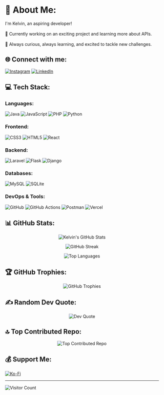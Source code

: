 # 💫 About Me:
I'm Kelvin, an aspiring developer! <br>  
🔭 Currently working on an exciting project and learning more about APIs.<br>  
🌱 Always curious, always learning, and excited to tackle new challenges.

## 🌐 Connect with me:
[![Instagram](https://img.shields.io/badge/-Instagram-E4405F?style=for-the-badge&logo=Instagram&logoColor=white)](https://instagram.com/kelvinnnn04_) 
[![LinkedIn](https://img.shields.io/badge/-LinkedIn-0077B5?style=for-the-badge&logo=LinkedIn&logoColor=white)](https://linkedin.com/in/kelvin-chong-671a4a244)

## 💻 Tech Stack:
### Languages:
![Java](https://img.shields.io/badge/-Java-ED8B00?style=for-the-badge&logo=openjdk&logoColor=white)
![JavaScript](https://img.shields.io/badge/-JavaScript-F7DF1E?style=for-the-badge&logo=javascript&logoColor=black)
![PHP](https://img.shields.io/badge/-PHP-777BB4?style=for-the-badge&logo=php&logoColor=white)
![Python](https://img.shields.io/badge/-Python-3670A0?style=for-the-badge&logo=python&logoColor=ffdd54)

### Frontend:
![CSS3](https://img.shields.io/badge/-CSS3-1572B6?style=for-the-badge&logo=css3&logoColor=white)
![HTML5](https://img.shields.io/badge/-HTML5-E34F26?style=for-the-badge&logo=html5&logoColor=white)
![React](https://img.shields.io/badge/-React-20232A?style=for-the-badge&logo=react&logoColor=61DAFB)

### Backend:
![Laravel](https://img.shields.io/badge/-Laravel-FF2D20?style=for-the-badge&logo=laravel&logoColor=white)
![Flask](https://img.shields.io/badge/-Flask-000000?style=for-the-badge&logo=flask&logoColor=white)
![Django](https://img.shields.io/badge/-Django-092E20?style=for-the-badge&logo=django&logoColor=white)

### Databases:
![MySQL](https://img.shields.io/badge/-MySQL-4479A1?style=for-the-badge&logo=mysql&logoColor=white)
![SQLite](https://img.shields.io/badge/-SQLite-07405E?style=for-the-badge&logo=sqlite&logoColor=white)

### DevOps & Tools:
![GitHub](https://img.shields.io/badge/-GitHub-181717?style=for-the-badge&logo=github)
![GitHub Actions](https://img.shields.io/badge/-GitHub%20Actions-2088FF?style=for-the-badge&logo=github-actions&logoColor=white)
![Postman](https://img.shields.io/badge/-Postman-FF6C37?style=for-the-badge&logo=postman&logoColor=white)
![Vercel](https://img.shields.io/badge/-Vercel-000000?style=for-the-badge&logo=vercel&logoColor=white)

## 📊 GitHub Stats:
<p align="center">
    <img src="https://github-readme-stats.vercel.app/api?username=kelocker&theme=dark&hide_border=false&include_all_commits=false&count_private=false" alt="Kelvin's GitHub Stats" />
</p>

<p align="center">
    <img src="https://github-readme-streak-stats.herokuapp.com/?user=kelocker&theme=dark&hide_border=false" alt="GitHub Streak" />
</p>

<p align="center">
    <img src="https://github-readme-stats.vercel.app/api/top-langs/?username=kelocker&theme=dark&hide_border=false&include_all_commits=false&count_private=false&layout=compact" alt="Top Languages" />
</p>

## 🏆 GitHub Trophies:
<p align="center">
    <img src="https://github-profile-trophy.vercel.app/?username=kelocker&theme=dark&no-frame=false&margin-w=4" alt="GitHub Trophies" />
</p>

## ✍️ Random Dev Quote:
<p align="center">
    <img src="https://quotes-github-readme.vercel.app/api?type=vertical&theme=dark" alt="Dev Quote" />
</p>

## 🔝 Top Contributed Repo:
<p align="center">
    <img src="https://github-contributor-stats.vercel.app/api?username=kelocker&limit=5&theme=dark&combine_all_yearly_contributions=true" alt="Top Contributed Repo" />
</p>


## 💰 Support Me:
[![Ko-Fi](https://img.shields.io/badge/-Ko--fi-F16061?style=for-the-badge&logo=ko-fi&logoColor=white)](https://ko-fi.com/kelocker)

---

![Visitor Count](https://visitcount.itsvg.in/api?id=kelocker&icon=0&color=12)
